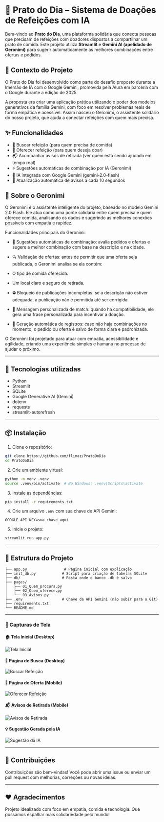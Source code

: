 # 🥣 Prato do Dia – Sistema de Doações de Refeições com IA

Bem-vindo ao **Prato do Dia**, uma plataforma solidária que conecta pessoas que precisam de refeições com doadores dispostos a compartilhar um prato de comida. Este projeto utiliza **Streamlit** e **Gemini AI (apelidado de Geronimi)** para sugerir automaticamente as melhores combinações entre ofertas e pedidos.

## 🧭 Contexto do Projeto
O Prato do Dia foi desenvolvido como parte do desafio proposto durante a Imersão de IA com o Google Gemini, promovida pela Alura em parceria com o Google durante a edição de 2025.

A proposta era criar uma aplicação prática utilizando o poder dos modelos generativos da família Gemini, com foco em resolver problemas reais de forma empática e acessível. Assim nasceu o Geronimi, o assistente solidário do nosso projeto, que ajuda a conectar refeições com quem mais precisa.

## ✨ Funcionalidades

- 🔎 Buscar refeição (para quem precisa de comida)
- 📢 Oferecer refeição (para quem deseja doar)
- 📬 Acompanhar avisos de retirada (ver quem está sendo ajudado em tempo real)
- ⚡ Sugestões automáticas de combinação por IA (Geronimi)
- 🧠 IA integrada com Google Gemini (gemini-2.0-flash)
- 🔁 Atualização automática de avisos a cada 10 segundos

## 🧠 Sobre o Geronimi

O Geronimi é o assistente inteligente do projeto, baseado no modelo Gemini 2.0 Flash. Ele atua como uma ponte solidária entre quem precisa e quem oferece comida, analisando os dados e sugerindo as melhores conexões possíveis com empatia e rapidez.

Funcionalidades principais do Geronimi:
- 🤖 Sugestões automáticas de combinação: avalia pedidos e ofertas e sugere a melhor combinação com base na descrição e na cidade.

- 🔍 Validação de ofertas: antes de permitir que uma oferta seja publicada, o Geronimi analisa se ela contém:

- O tipo de comida oferecida.

- Um local claro e seguro de retirada.

- ⛔ Bloqueio de publicações incompletas: se a descrição não estiver adequada, a publicação não é permitida até ser corrigida.

- 🤝 Mensagem personalizada de match: quando há compatibilidade, ele gera uma frase personalizada para incentivar a doação.

- 📝 Geração automática de registros: caso não haja combinações no momento, o pedido ou oferta é salvo de forma clara e padronizada.

O Geronimi foi projetado para atuar com empatia, acessibilidade e agilidade, criando uma experiência simples e humana no processo de ajudar o próximo.

---

## 🚀 Tecnologias utilizadas

- Python 
- Streamlit
- SQLite
- Google Generative AI (Gemini)
- dotenv
- requests
- streamlit-autorefresh

---

## 📦 Instalação

1. Clone o repositório:
```bash
git clone https://github.com/flimaz/PratoDoDia
cd PratoDoDia
```

2. Crie um ambiente virtual:
```bash
python -m venv .venv
source .venv/bin/activate  # No Windows: .venv\Scripts\activate
```

3. Instale as dependências:
```bash
pip install -r requirements.txt
```

4. Crie um arquivo `.env` com sua chave de API Gemini:
```
GOOGLE_API_KEY=sua_chave_aqui
```

5. Inicie o projeto:
```bash
streamlit run app.py
```

---

## 📂 Estrutura do Projeto

```
├── app.py                 # Página inicial com explicação
├── init_db.py            # Script para criação de tabelas SQLite
├── db/                   # Pasta onde o banco .db é salvo
├── pages/
│   ├── 01_Quem_procura.py
│   ├── 02_Quem_oferece.py
│   └── 03_Avisos.py
├── .env                  # Chave da API Gemini (não subir para o Git)
├── requirements.txt
└── README.md
```

---

### 📸 Capturas de Tela

#### 🏠 Tela Inicial (Desktop)
![Tela Inicial](img/TelaInicial_Desktop.png)

#### 🔎 Página de Busca (Desktop)
![Buscar Refeição](img/Buscar_Desktop.png)

#### 📢 Página de Oferta (Mobile)
![Oferecer Refeição](img/Oferecer_Mobile.png)

#### 📬 Avisos de Retirada (Mobile)
![Avisos de Retirada](img/AvisosRetirada_Mobile.png)

#### 💡 Sugestão Gerada pela IA
![Sugestão da IA](img/SugestaoParecida.png)

---

## 🙌 Contribuições

Contribuições são bem-vindas! Você pode abrir uma issue ou enviar um pull request com melhorias, correções ou novas ideias.

---

## ❤️ Agradecimentos

Projeto idealizado com foco em empatia, comida e tecnologia. Que possamos espalhar mais solidariedade pelo mundo!